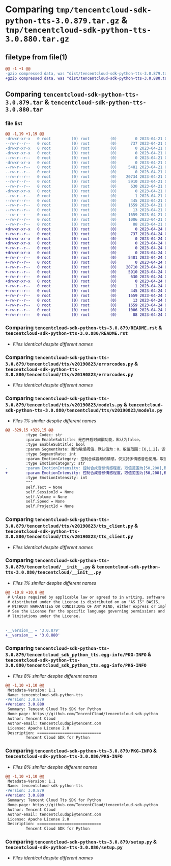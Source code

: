 # Comparing `tmp/tencentcloud-sdk-python-tts-3.0.879.tar.gz` & `tmp/tencentcloud-sdk-python-tts-3.0.880.tar.gz`

## filetype from file(1)

```diff
@@ -1 +1 @@
-gzip compressed data, was "dist/tencentcloud-sdk-python-tts-3.0.879.tar", last modified: Fri Apr 21 01:08:57 2023, max compression
+gzip compressed data, was "dist/tencentcloud-sdk-python-tts-3.0.880.tar", last modified: Mon Apr 24 03:48:24 2023, max compression
```

## Comparing `tencentcloud-sdk-python-tts-3.0.879.tar` & `tencentcloud-sdk-python-tts-3.0.880.tar`

### file list

```diff
@@ -1,19 +1,19 @@
-drwxr-xr-x   0 root         (0) root         (0)        0 2023-04-21 01:08:57.000000 tencentcloud-sdk-python-tts-3.0.879/
--rw-r--r--   0 root         (0) root         (0)      737 2023-04-21 01:08:57.000000 tencentcloud-sdk-python-tts-3.0.879/README.rst
-drwxr-xr-x   0 root         (0) root         (0)        0 2023-04-21 01:08:57.000000 tencentcloud-sdk-python-tts-3.0.879/tencentcloud/
-drwxr-xr-x   0 root         (0) root         (0)        0 2023-04-21 01:08:57.000000 tencentcloud-sdk-python-tts-3.0.879/tencentcloud/tts/
--rw-r--r--   0 root         (0) root         (0)        0 2023-04-21 01:08:57.000000 tencentcloud-sdk-python-tts-3.0.879/tencentcloud/tts/__init__.py
-drwxr-xr-x   0 root         (0) root         (0)        0 2023-04-21 01:08:57.000000 tencentcloud-sdk-python-tts-3.0.879/tencentcloud/tts/v20190823/
--rw-r--r--   0 root         (0) root         (0)     5481 2023-04-21 01:08:57.000000 tencentcloud-sdk-python-tts-3.0.879/tencentcloud/tts/v20190823/errorcodes.py
--rw-r--r--   0 root         (0) root         (0)        0 2023-04-21 01:08:57.000000 tencentcloud-sdk-python-tts-3.0.879/tencentcloud/tts/v20190823/__init__.py
--rw-r--r--   0 root         (0) root         (0)    20734 2023-04-21 01:08:57.000000 tencentcloud-sdk-python-tts-3.0.879/tencentcloud/tts/v20190823/models.py
--rw-r--r--   0 root         (0) root         (0)     5910 2023-04-21 01:08:57.000000 tencentcloud-sdk-python-tts-3.0.879/tencentcloud/tts/v20190823/tts_client.py
--rw-r--r--   0 root         (0) root         (0)      630 2023-04-21 01:08:57.000000 tencentcloud-sdk-python-tts-3.0.879/tencentcloud/__init__.py
-drwxr-xr-x   0 root         (0) root         (0)        0 2023-04-21 01:08:57.000000 tencentcloud-sdk-python-tts-3.0.879/tencentcloud_sdk_python_tts.egg-info/
--rw-r--r--   0 root         (0) root         (0)        1 2023-04-21 01:08:57.000000 tencentcloud-sdk-python-tts-3.0.879/tencentcloud_sdk_python_tts.egg-info/dependency_links.txt
--rw-r--r--   0 root         (0) root         (0)      445 2023-04-21 01:08:57.000000 tencentcloud-sdk-python-tts-3.0.879/tencentcloud_sdk_python_tts.egg-info/SOURCES.txt
--rw-r--r--   0 root         (0) root         (0)     1659 2023-04-21 01:08:57.000000 tencentcloud-sdk-python-tts-3.0.879/tencentcloud_sdk_python_tts.egg-info/PKG-INFO
--rw-r--r--   0 root         (0) root         (0)       13 2023-04-21 01:08:57.000000 tencentcloud-sdk-python-tts-3.0.879/tencentcloud_sdk_python_tts.egg-info/top_level.txt
--rw-r--r--   0 root         (0) root         (0)     1659 2023-04-21 01:08:57.000000 tencentcloud-sdk-python-tts-3.0.879/PKG-INFO
--rw-r--r--   0 root         (0) root         (0)     1006 2023-04-21 01:08:57.000000 tencentcloud-sdk-python-tts-3.0.879/setup.py
--rw-r--r--   0 root         (0) root         (0)       88 2023-04-21 01:08:57.000000 tencentcloud-sdk-python-tts-3.0.879/setup.cfg
+drwxr-xr-x   0 root         (0) root         (0)        0 2023-04-24 03:48:24.000000 tencentcloud-sdk-python-tts-3.0.880/
+-rw-r--r--   0 root         (0) root         (0)      737 2023-04-24 03:48:24.000000 tencentcloud-sdk-python-tts-3.0.880/README.rst
+drwxr-xr-x   0 root         (0) root         (0)        0 2023-04-24 03:48:24.000000 tencentcloud-sdk-python-tts-3.0.880/tencentcloud/
+drwxr-xr-x   0 root         (0) root         (0)        0 2023-04-24 03:48:24.000000 tencentcloud-sdk-python-tts-3.0.880/tencentcloud/tts/
+-rw-r--r--   0 root         (0) root         (0)        0 2023-04-24 03:48:24.000000 tencentcloud-sdk-python-tts-3.0.880/tencentcloud/tts/__init__.py
+drwxr-xr-x   0 root         (0) root         (0)        0 2023-04-24 03:48:24.000000 tencentcloud-sdk-python-tts-3.0.880/tencentcloud/tts/v20190823/
+-rw-r--r--   0 root         (0) root         (0)     5481 2023-04-24 03:48:24.000000 tencentcloud-sdk-python-tts-3.0.880/tencentcloud/tts/v20190823/errorcodes.py
+-rw-r--r--   0 root         (0) root         (0)        0 2023-04-24 03:48:24.000000 tencentcloud-sdk-python-tts-3.0.880/tencentcloud/tts/v20190823/__init__.py
+-rw-r--r--   0 root         (0) root         (0)    20710 2023-04-24 03:48:24.000000 tencentcloud-sdk-python-tts-3.0.880/tencentcloud/tts/v20190823/models.py
+-rw-r--r--   0 root         (0) root         (0)     5910 2023-04-24 03:48:24.000000 tencentcloud-sdk-python-tts-3.0.880/tencentcloud/tts/v20190823/tts_client.py
+-rw-r--r--   0 root         (0) root         (0)      630 2023-04-24 03:48:24.000000 tencentcloud-sdk-python-tts-3.0.880/tencentcloud/__init__.py
+drwxr-xr-x   0 root         (0) root         (0)        0 2023-04-24 03:48:24.000000 tencentcloud-sdk-python-tts-3.0.880/tencentcloud_sdk_python_tts.egg-info/
+-rw-r--r--   0 root         (0) root         (0)        1 2023-04-24 03:48:24.000000 tencentcloud-sdk-python-tts-3.0.880/tencentcloud_sdk_python_tts.egg-info/dependency_links.txt
+-rw-r--r--   0 root         (0) root         (0)      445 2023-04-24 03:48:24.000000 tencentcloud-sdk-python-tts-3.0.880/tencentcloud_sdk_python_tts.egg-info/SOURCES.txt
+-rw-r--r--   0 root         (0) root         (0)     1659 2023-04-24 03:48:24.000000 tencentcloud-sdk-python-tts-3.0.880/tencentcloud_sdk_python_tts.egg-info/PKG-INFO
+-rw-r--r--   0 root         (0) root         (0)       13 2023-04-24 03:48:24.000000 tencentcloud-sdk-python-tts-3.0.880/tencentcloud_sdk_python_tts.egg-info/top_level.txt
+-rw-r--r--   0 root         (0) root         (0)     1659 2023-04-24 03:48:24.000000 tencentcloud-sdk-python-tts-3.0.880/PKG-INFO
+-rw-r--r--   0 root         (0) root         (0)     1006 2023-04-24 03:48:24.000000 tencentcloud-sdk-python-tts-3.0.880/setup.py
+-rw-r--r--   0 root         (0) root         (0)       88 2023-04-24 03:48:24.000000 tencentcloud-sdk-python-tts-3.0.880/setup.cfg
```

### Comparing `tencentcloud-sdk-python-tts-3.0.879/README.rst` & `tencentcloud-sdk-python-tts-3.0.880/README.rst`

 * *Files identical despite different names*

### Comparing `tencentcloud-sdk-python-tts-3.0.879/tencentcloud/tts/v20190823/errorcodes.py` & `tencentcloud-sdk-python-tts-3.0.880/tencentcloud/tts/v20190823/errorcodes.py`

 * *Files identical despite different names*

### Comparing `tencentcloud-sdk-python-tts-3.0.879/tencentcloud/tts/v20190823/models.py` & `tencentcloud-sdk-python-tts-3.0.880/tencentcloud/tts/v20190823/models.py`

 * *Files 1% similar despite different names*

```diff
@@ -329,15 +329,15 @@
         :type Codec: str
         :param EnableSubtitle: 是否开启时间戳功能，默认为false。
         :type EnableSubtitle: bool
         :param SegmentRate: 断句敏感阈值，默认值为：0，取值范围：[0,1,2]。该值越大越不容易断句，模型会更倾向于仅按照标点符号断句。此参数建议不要随意调整，可能会影响合成效果。
         :type SegmentRate: int
         :param EmotionCategory: 控制合成音频的情感，仅支持多情感音色使用。取值: neutral(中性)、sad(悲伤)、happy(高兴)、angry(生气)、fear(恐惧)、news(新闻)、story(故事)、radio(广播)、poetry(诗歌)、call(客服)
         :type EmotionCategory: str
-        :param EmotionIntensity: 控制合成音频情感程度，取值范围为[50,200],默认为100，不填写为默认值；只有EmotionCategory不为空时生效；
+        :param EmotionIntensity: 控制合成音频情感程度，取值范围为[50,200],默认为100；只有EmotionCategory不为空时生效；
         :type EmotionIntensity: int
         """
         self.Text = None
         self.SessionId = None
         self.Volume = None
         self.Speed = None
         self.ProjectId = None
```

### Comparing `tencentcloud-sdk-python-tts-3.0.879/tencentcloud/tts/v20190823/tts_client.py` & `tencentcloud-sdk-python-tts-3.0.880/tencentcloud/tts/v20190823/tts_client.py`

 * *Files identical despite different names*

### Comparing `tencentcloud-sdk-python-tts-3.0.879/tencentcloud/__init__.py` & `tencentcloud-sdk-python-tts-3.0.880/tencentcloud/__init__.py`

 * *Files 1% similar despite different names*

```diff
@@ -10,8 +10,8 @@
 # Unless required by applicable law or agreed to in writing, software
 # distributed under the License is distributed on an "AS IS" BASIS,
 # WITHOUT WARRANTIES OR CONDITIONS OF ANY KIND, either express or implied.
 # See the License for the specific language governing permissions and
 # limitations under the License.
 
 
-__version__ = '3.0.879'
+__version__ = '3.0.880'
```

### Comparing `tencentcloud-sdk-python-tts-3.0.879/tencentcloud_sdk_python_tts.egg-info/PKG-INFO` & `tencentcloud-sdk-python-tts-3.0.880/tencentcloud_sdk_python_tts.egg-info/PKG-INFO`

 * *Files 8% similar despite different names*

```diff
@@ -1,10 +1,10 @@
 Metadata-Version: 1.1
 Name: tencentcloud-sdk-python-tts
-Version: 3.0.879
+Version: 3.0.880
 Summary: Tencent Cloud Tts SDK for Python
 Home-page: https://github.com/TencentCloud/tencentcloud-sdk-python
 Author: Tencent Cloud
 Author-email: tencentcloudapi@tencent.com
 License: Apache License 2.0
 Description: ============================
         Tencent Cloud SDK for Python
```

### Comparing `tencentcloud-sdk-python-tts-3.0.879/PKG-INFO` & `tencentcloud-sdk-python-tts-3.0.880/PKG-INFO`

 * *Files 8% similar despite different names*

```diff
@@ -1,10 +1,10 @@
 Metadata-Version: 1.1
 Name: tencentcloud-sdk-python-tts
-Version: 3.0.879
+Version: 3.0.880
 Summary: Tencent Cloud Tts SDK for Python
 Home-page: https://github.com/TencentCloud/tencentcloud-sdk-python
 Author: Tencent Cloud
 Author-email: tencentcloudapi@tencent.com
 License: Apache License 2.0
 Description: ============================
         Tencent Cloud SDK for Python
```

### Comparing `tencentcloud-sdk-python-tts-3.0.879/setup.py` & `tencentcloud-sdk-python-tts-3.0.880/setup.py`

 * *Files identical despite different names*

